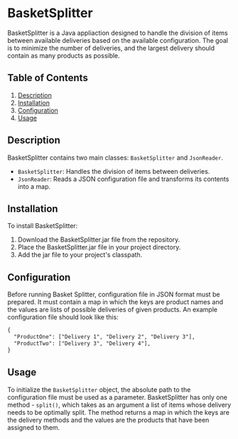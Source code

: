 # BasketSplitter

BasketSplitter is a Java appliaction designed to handle the division of items between available deliveries based on the available configuration. The goal is to minimize the number of deliveries, and the largest delivery should contain as many products as possible.

## Table of Contents
1. [Description](#description)
2. [Installation](#installation)
3. [Configuration](#configuration)
4. [Usage](#usage)


## Description
BasketSplitter contains two main classes: `BasketSplitter` and `JsonReader`. 
- `BasketSplitter`: Handles the division of items between deliveries.
- `JsonReader`: Reads a JSON configuration file and transforms its contents into a map.

## Installation
To install BasketSplitter:
1. Download the BasketSplitter.jar file from the repository.
2. Place the BasketSplitter.jar file in your project directory.
3. Add the jar file to your project's classpath.

## Configuration
Before running Basket Splitter, configuration file in JSON format must be prepared. It must contain a map in which the keys are product names and the values are lists of possible deliveries of given products. An example configuration file should look like this:
``` html
{
  "ProductOne": ["Delivery 1", "Delivery 2", "Delivery 3"],
  "ProductTwo": ["Delivery 3", "Delivery 4"],
}
```

## Usage
To initialize the `BasketSplitter` object, the absolute path to the configuration file must be used as a parameter. BasketSplitter has only one method - `split()`, which takes as an argument a list of items whose delivery needs to be optimally split. The method returns a map in which the keys are the delivery methods and the values ​​are the products that have been assigned to them.

